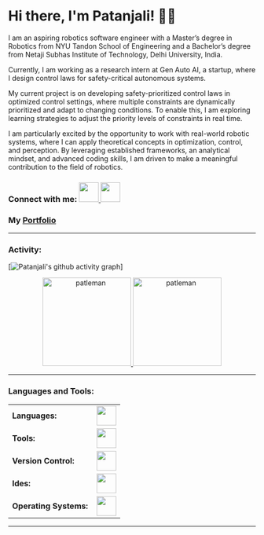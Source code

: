 # Hi there, I'm Patanjali! :man_technologist:
I am an aspiring robotics software engineer with a Master’s degree in Robotics from NYU Tandon School of Engineering and a Bachelor’s degree from Netaji Subhas Institute of Technology, Delhi University, India. 

Currently, I am working as a research intern at Gen Auto AI, a startup, where I design control laws for safety-critical autonomous systems.


My current project is on developing safety-prioritized control laws in optimized control settings, where multiple constraints are dynamically prioritized and adapt to changing conditions. To enable this, I am exploring learning strategies to adjust the priority levels of constraints in real time.

I am particularly excited by the opportunity to work with real-world robotic systems, where I can apply theoretical concepts in optimization, control, and perception. By leveraging established frameworks, an analytical mindset, and advanced coding skills, I am driven to make a meaningful contribution to the field of robotics.

<h3 align="left">Connect with me: 
  
  <a href="https://www.linkedin.com/in/patanjali-maithani/" target="_blank">
    <img height="40" src="https://skillicons.dev/icons?i=linkedin"/>
  </a> 
  <a href="mailto:pm3516@nyu.edu">
    <img height="40" src="https://skillicons.dev/icons?i=gmail"/>
  </a>
</h3>
<h3 align="left">My <a href="https://patleman.github.io/" target="_blank">Portfolio</a></h3>

------
<h3 align="left">Activity:</h3>

[![Patanjali's github activity graph](https://github-readme-activity-graph.vercel.app/graph?username=patleman&bg_color=100f0f&color=4c5e9e&line=4c569e&point=403e41&area=true&hide_border=true)]
<div align="center">
  <a href="https://github.com/patleman">
    <img height="180em" src="https://github-readme-stats.vercel.app/api/top-langs?username=patleman&show_icons=true&locale=en&layout=compact&theme=tokyonight" alt="patleman"/>
    <img height="180em" src="https://github-readme-stats.vercel.app/api?username=patleman&show_icons=true&locale=en&layout=compact&theme=tokyonight" alt="patleman"/>
  </a>
</div>

------
<h3 align="left">Languages and Tools:</h3>
<table>
    <tr>
        <td style="font-weight: bold; padding-right: 10px; vertical-align: center; border: none;">Languages:</td>
        <td><img height="40" src="https://skillicons.dev/icons?i=cpp,c,python,matlab"/></td>
    </tr>
    <tr>
        <td style="font-weight: bold; padding-right: 10px; vertical-align: center; border: none;">Tools:</td>
        <td><img height="40" src="https://skillicons.dev/icons?i=ros,cmake,docker,latex"/></td>
    </tr>
    <tr>
        <td style="font-weight: bold; padding-right: 10px; vertical-align: center; border: none;">Version Control:</td>
        <td><img height="40" src="https://skillicons.dev/icons?i=github"/></td>
    </tr>
    <tr>
        <td style="font-weight: bold; padding-right: 10px; vertical-align: center; border: none;">Ides:</td>
        <td><img height="40" src="https://skillicons.dev/icons?i=vscode"/></td>
    </tr>
    <tr>
        <td style="font-weight: bold; padding-right: 10px; vertical-align: center; border: none;">Operating Systems:</td>
        <td><img height="40" src="https://skillicons.dev/icons?i=windows,ubuntu"/></td>
    </tr>
</table>

------

